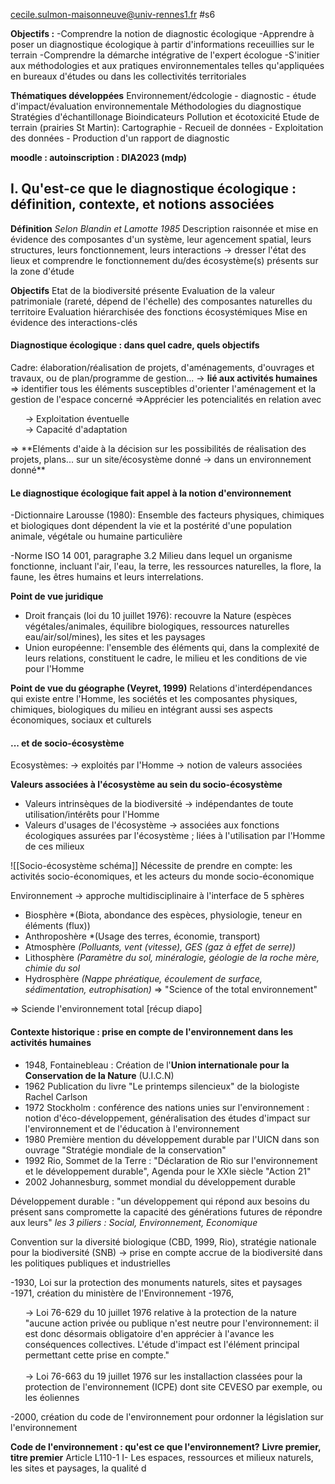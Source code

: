 cecile.sulmon-maisonneuve@univ-rennes1.fr 
#s6 

**Objectifs :**
-Comprendre la notion de diagnostic écologique
-Apprendre à poser un diagnostique écologique à partir d'informations receuillies sur le terrain
-Comprendre la démarche intégrative de l'expert écologue
-S'initier aux méthodologies et aux pratiques environnementales telles qu'appliquées en bureaux d'études ou dans les collectivités territoriales

**Thématiques développées**
Environnement/édcologie - diagnostic - étude d'impact/évaluation environnementale
Méthodologies du diagnostique
Stratégies d'échantillonage
Bioindicateurs
Pollution et écotoxicité
Etude de terrain (prairies St Martin): Cartographie - Recueil de données - Exploitation des données - Production d'un rapport de diagnostic

**moodle : autoinscription : DIA2023 (mdp)**


## I. Qu'est-ce que le diagnostique écologique : définition, contexte, et notions associées

**Définition**
*Selon Blandin et Lamotte 1985*
Description raisonnée et mise en évidence des composantes d'un système, leur agencement spatial, leurs structures, leurs fonctionnement, leurs interactions
-> dresser l'état des lieux et comprendre le fonctionnement du/des écosystème(s) présents sur la zone d'étude

**Objectifs**
Etat de la biodiversité présente
Evaluation de la valeur patrimoniale (rareté, dépend de l'échelle) des composantes naturelles du territoire
Evaluation hiérarchisée des fonctions écosystémiques
Mise en évidence des interactions-clés

#### Diagnostique écologique : dans quel cadre, quels objectifs ####

Cadre: élaboration/réalisation de projets, d'aménagements, d'ouvrages et travaux, ou de plan/programme de gestion... -> **lié aux activités humaines**
=> identifier tous les éléments susceptibles d'orienter l'aménagement et la gestion de l'espace concerné
=>Apprécier les potencialités en relation avec 
<ul>-> Exploitation éventuelle<br>
-> Capacité d'adaptation</ul>
=> **Eléments d'aide à la décision sur les possibilités de réalisation des projets, plans... sur un site/écosystème donné -> dans un environnement donné**

#### Le diagnostique écologique fait appel à la notion d'environnement ####

-Dictionnaire Larousse (1980):
Ensemble des facteurs physiques, chimiques et biologiques dont dépendent la vie et la postérité d'une population animale, végétale ou humaine particulière

-Norme ISO 14 001, paragraphe 3.2
Milieu dans lequel un organisme fonctionne, incluant l'air, l'eau, la terre, les ressources naturelles, la flore, la faune, les êtres humains et leurs interrelations.

**Point de vue juridique**
- Droit français (loi du 10 juillet 1976): recouvre la Nature (espèces végétales/animales, équilibre biologiques, ressources naturelles eau/air/sol/mines), les sites et les paysages
- Union européenne: l'ensemble des éléments qui, dans la complexité de leurs relations, constituent le cadre, le milieu et les conditions de vie pour l'Homme

**Point de vue du géographe (Veyret, 1999)**
Relations d'interdépendances qui existe entre l'Homme, les sociétés et les composantes physiques, chimiques, biologiques du milieu en intégrant aussi ses aspects économiques, sociaux et culturels

#### ... et de socio-écosystème ####

Ecosystèmes: 
-> exploités par l'Homme
-> notion de valeurs associées

**Valeurs associées à l'écosystème au sein du socio-écosystème**
- Valeurs intrinsèques de la biodiversité -> indépendantes de toute utilisation/intérêts pour l'Homme
- Valeurs d'usages de l'écosystème -> associées aux fonctions écologiques assurées par l'écosystème ; liées à l'utilisation par l'Homme de ces milieux

![[Socio-écosystème schéma]]
Nécessite de prendre en compte: les activités socio-économiques, et les acteurs du monde socio-économique

Environnement -> approche multidisciplinaire à l'interface de 5 sphères
- Biosphère *(Biota, abondance des espèces, physiologie, teneur en éléments (flux))
- Anthroposhère *(Usage des terres, économie, transport)
- Atmosphère *(Polluants, vent (vitesse), GES (gaz à effet de serre))*
- Lithosphère *(Paramètre du sol, minéralogie, géologie de la roche mère, chimie du sol*
- Hydrosphère *(Nappe phréatique, écoulement de surface, sédimentation, eutrophisation)*
=> "Science of the total environnement"

=> Sciende l'environnement total
[récup diapo]


#### Contexte historique : prise en compte de l'environnement dans les activités humaines

- 1948, Fontainebleau : Création de l'**Union internationale pour la Conservation de la Nature** (U.I.C.N)
- 1962 Publication du livre "Le printemps silencieux" de la biologiste Rachel Carlson
- 1972 Stockholm : conférence des nations unies sur l'environnement : notion d'éco-développement, généralisation des études d'impact sur l'environnement et de l'éducation à l'environnement
- 1980 Première mention du développement durable par l'UICN dans son ouvrage "Stratégie mondiale de la conservation"
- 1992 Rio, Sommet de la Terre : "Déclaration de Rio sur l'environnement et le développement durable", Agenda pour le XXIe siècle "Action 21"
- 2002 Johannesburg, sommet mondial du développement durable

Développement durable : "un développement qui répond aux besoins du présent sans compromette la capacité des générations futures de répondre aux leurs"
*les 3 piliers : Social, Environnement, Economique*

Convention sur la diversité biologique (CBD, 1999, Rio), stratégie nationale pour la biodiversité (SNB) -> prise en compte accrue de la biodiversité dans les politiques publiques et industrielles

-1930, Loi sur la protection des monuments naturels, sites et paysages
-1971, création du ministère de l'Environnement
-1976, 
<ul> -> Loi 76-629 du 10 juillet 1976 relative à la protection de la nature <br>
"aucune action privée ou publique n'est neutre pour l'environnement: il est donc désormais obligatoire d'en apprécier à l'avance les conséquences collectives. L'étude d'impact est l'élément principal permettant cette prise en compte." <br>
<br>
-> Loi 76-663 du 19 juillet 1976 sur les installaction classées pour la protection de l'environnement (ICPE) dont site CEVESO par exemple, ou les éoliennes </ul>
-2000, création du code de l'environnement pour ordonner la législation sur l'environnement

**Code de l'environnement : qu'est ce que l'environnement?**
**Livre premier, titre premier**
Article L110-1
I- Les espaces, ressources et milieux naturels, les sites et paysages, la qualité d